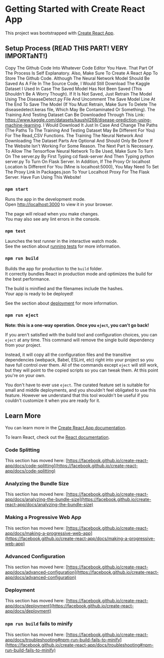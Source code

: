 # Getting Started with Create React App

This project was bootstrapped with [Create React App](https://github.com/facebook/create-react-app).

## Setup Process (READ THIS PART! VERY IMPORTaNT!)
Copy The Github Code Into Whatever Code Editor You Have. That Part Of The Process Is Self Explanatory. Also, Make Sure To Create A React App To Store The Github Code. Although The Neural Network Model Should Be Saved As A File In The Source Code, I Would Still Download The Kaggle Dataset I Used In Case The Saved Model Has Not Been Saved (This Shouldn't Be A Worry Though). If It Is Not Saved, Just Retrain The Model Using The DiseaseDetect.py File And Uncomment The Save Model Line At The End To Save The Model (If You Must Retrain, Make Sure To Delete The diseasedetect.keras file, Which May Be Contaminated Or Something). The Training And Testing Dataset Can Be Downloaded Through This Link: https://www.kaggle.com/datasets/kaushil268/disease-prediction-using-machine-learning. I Would Download It Just In Case And Change The Paths (The Paths To The Training And Testing Dataset May Be Different For You) For The Read_CSV Functions. The Training The Neural Network And Downloading The Dataset Parts Are Optional And Should Only Be Done If The Website Isn't Working For Some Reason. The Next Part Is Necessary. To Allow The Tensorflow Neural Network To Be Used, Make Sure To Turn On The server.py By First Typing cd flask-server And Then Typing python server.py To Turn On Flask Server. In Addition, If The Proxy Or localhost Location Is Different For You (Mine is localhost:5000), You May Need To Set The Proxy Link In Packages.json To Your Localhost Proxy For The Flask Server. Have Fun Using This Website!
### `npm start`

Runs the app in the development mode.\
Open [http://localhost:3000](http://localhost:3000) to view it in your browser.

The page will reload when you make changes.\
You may also see any lint errors in the console.

### `npm test`

Launches the test runner in the interactive watch mode.\
See the section about [running tests](https://facebook.github.io/create-react-app/docs/running-tests) for more information.

### `npm run build`

Builds the app for production to the `build` folder.\
It correctly bundles React in production mode and optimizes the build for the best performance.

The build is minified and the filenames include the hashes.\
Your app is ready to be deployed!

See the section about [deployment](https://facebook.github.io/create-react-app/docs/deployment) for more information.

### `npm run eject`

**Note: this is a one-way operation. Once you `eject`, you can't go back!**

If you aren't satisfied with the build tool and configuration choices, you can `eject` at any time. This command will remove the single build dependency from your project.

Instead, it will copy all the configuration files and the transitive dependencies (webpack, Babel, ESLint, etc) right into your project so you have full control over them. All of the commands except `eject` will still work, but they will point to the copied scripts so you can tweak them. At this point you're on your own.

You don't have to ever use `eject`. The curated feature set is suitable for small and middle deployments, and you shouldn't feel obligated to use this feature. However we understand that this tool wouldn't be useful if you couldn't customize it when you are ready for it.

## Learn More

You can learn more in the [Create React App documentation](https://facebook.github.io/create-react-app/docs/getting-started).

To learn React, check out the [React documentation](https://reactjs.org/).

### Code Splitting

This section has moved here: [https://facebook.github.io/create-react-app/docs/code-splitting](https://facebook.github.io/create-react-app/docs/code-splitting)

### Analyzing the Bundle Size

This section has moved here: [https://facebook.github.io/create-react-app/docs/analyzing-the-bundle-size](https://facebook.github.io/create-react-app/docs/analyzing-the-bundle-size)

### Making a Progressive Web App

This section has moved here: [https://facebook.github.io/create-react-app/docs/making-a-progressive-web-app](https://facebook.github.io/create-react-app/docs/making-a-progressive-web-app)

### Advanced Configuration

This section has moved here: [https://facebook.github.io/create-react-app/docs/advanced-configuration](https://facebook.github.io/create-react-app/docs/advanced-configuration)

### Deployment

This section has moved here: [https://facebook.github.io/create-react-app/docs/deployment](https://facebook.github.io/create-react-app/docs/deployment)

### `npm run build` fails to minify

This section has moved here: [https://facebook.github.io/create-react-app/docs/troubleshooting#npm-run-build-fails-to-minify](https://facebook.github.io/create-react-app/docs/troubleshooting#npm-run-build-fails-to-minify)
